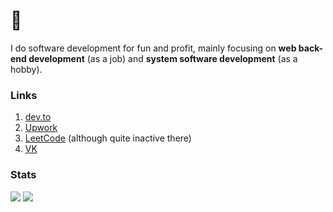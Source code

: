 # 🦀

I do software development for fun and profit, mainly focusing on **web back-end development** (as a job) and **system software development** (as a hobby).

 ### Links
1. [dev.to](https://dev.to/thedenisnikulin)
2. [Upwork](https://www.upwork.com/o/profiles/users/~0143ebb308e4a6f5c5/)
3. [LeetCode](https://leetcode.com/thedenisnikulin/) (although quite inactive there)
4. [VK](https://vk.com/gottagetgrip)


### Stats
<img src="https://github-readme-stats.vercel.app/api/?username=thedenisnikulin&show_icons=true&line_height=20&card_width=0&include_all_commits=true" />
<img src="https://github-readme-stats.vercel.app/api/top-langs/?username=thedenisnikulin&hide=css,html,Makefile&langs_count=8&layout=compact&card_width=445" />
